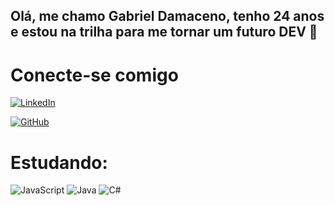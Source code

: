 ## Olá, me chamo Gabriel Damaceno, tenho 24 anos e estou na trilha para me tornar um futuro DEV 🚀
 

# Conecte-se comigo
[![LinkedIn](https://img.shields.io/badge/LinkedIn-000?style=for-the-badge&logo=linkedin&logoColor=0E76A8)](https://www.linkedin.com/in/gabriel-damaceno-35684926a/)

[![GitHub](https://img.shields.io/badge/GitHub-000?style=for-the-badge&logo=GitHub&logoColor=0E76A8)](https://github.com/Dam4ceno/)

# Estudando:
![JavaScript](https://img.shields.io/badge/JavaScript-000?style=for-the-badge&logo=javascript) ![Java](https://img.shields.io/badge/Java-000?style=for-the-badge&logo=java) ![C#](https://img.shields.io/badge/C%23-000?style=for-the-badge&logo=c-sharp&logoColor=823085) 
